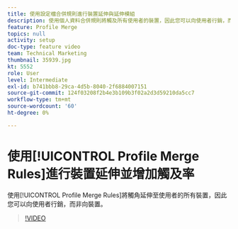 ```yaml
---
title: 使用設定檔合併規則進行裝置延伸與延伸模組
description: 使用個人資料合併規則將觸及所有使用者的裝置，因此您可以向使用者行銷，而非向裝置。
feature: Profile Merge
topics: null
activity: setup
doc-type: feature video
team: Technical Marketing
thumbnail: 35939.jpg
kt: 5552
role: User
level: Intermediate
exl-id: b741bbb8-29ca-4d5b-8040-2f6884007151
source-git-commit: 124f03208f2b4e3b109b3f02a2d3d59210da5cc7
workflow-type: tm+mt
source-wordcount: '60'
ht-degree: 0%

---
```


# 使用[!UICONTROL Profile Merge Rules]進行裝置延伸並增加觸及率

使用[!UICONTROL Profile Merge Rules]將觸角延伸至使用者的所有裝置，因此您可以向使用者行銷，而非向裝置。

>[!VIDEO](https://video.tv.adobe.com/v/35939/?quality=12&learn=on)
